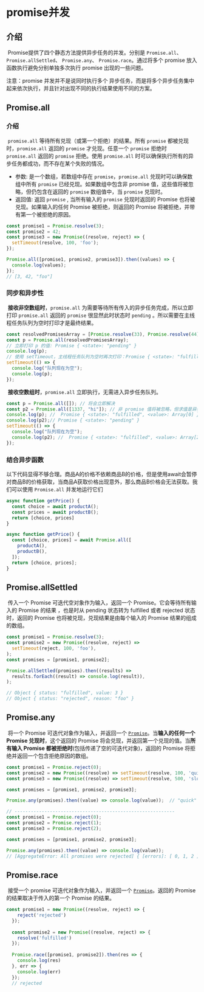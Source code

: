 # promise并发

## 介绍

​		Promise提供了四个静态方法提供异步任务的并发。分别是 `Promise.all`、 `Promise.allSettled`、 `Promise.any`、 `Promise.race`。通过将多个 promise 放入函数执行避免分别单独多次执行 promise 出现的一些问题。

注意：promise 并发并不是说同时执行多个 异步任务，而是将多个异步任务集中起来依次执行，并且针对出现不同的执行结果使用不同的方案。

## Promise.all

### 介绍

​		`promise.all` 等待所有兑现（或第一个拒绝）的结果。所有 `promise` 都被兑现时，`promise.all` 返回的 `promise` 才兑现。任意一个 `promise` 拒绝时 `promise.all` 返回的 `promise` 拒绝。使用 `promise.all`  时可以确保执行所有的异步任务都成功，而不存在某个失败的情况。

- 参数: 是一个数组，若数组中存在 `promise`，`promise.all`  兑现时可以确保数组中所有 `promise` 已经兑现。如果数组中包含非 promise 值，这些值将被忽略，但仍包含在返回的  `promise`  数组值中，当 `promise`  兑现时。
- 返回值:  返回 `promise` , 当所有输入的 `promise` 兑现时返回的 Promise 也将被兑现。如果输入的任何 Promise 被拒绝，则返回的 Promise 将被拒绝，并带有第一个被拒绝的原因。

```js
const promise1 = Promise.resolve(3);
const promise2 = 42;
const promise3 = new Promise((resolve, reject) => {
  setTimeout(resolve, 100, 'foo');
});

Promise.all([promise1, promise2, promise3]).then((values) => {
  console.log(values);
});
// [3, 42, "foo"]
```



### 同步和异步性

​		**接收非空数组时**，`promise.all`  为需要等待所有传入的异步任务完成，所以立即打印 `promise.all` 返回的 `promise` 很显然此时状态时 `pending` 。所以需要在主线程任务队列为空时打印才是最终结果。

```js
const resolvedPromisesArray = [Promise.resolve(33), Promise.resolve(44)];
const p = Promise.all(resolvedPromisesArray);
// 立即打印 p 的值: Promise { <state>: "pending" }
console.log(p);
// 使用 setTimeout，主线程任务队列为空时再次打印：Promise { <state>: "fulfilled", <value>: Array[2] }
setTimeout(() => {
  console.log("队列现在为空");
  console.log(p);
});
```



​		**接收空数组时**，`promise.all` 立即执行，无需进入异步任务队列。

```js
const p = Promise.all([]); // 将会立即解决
const p2 = Promise.all([1337, "hi"]); // 非 promise 值将被忽略，但求值是异步进行的
console.log(p); //  Promise { <state>: "fulfilled", <value>: Array[0] }
console.log(p2);// Promise { <state>: "pending" }
setTimeout(() => {
  console.log("队列现在为空");
  console.log(p2); //  Promise { <state>: "fulfilled", <value>: Array[2] }
});
```



### 结合异步函数

以下代码显得不够合理。商品A的价格不依赖商品B的价格，但是使用await会暂停对商品B的价格获取，当商品A获取价格出现意外，那么商品B价格会无法获取。我们可以使用 `Promise.all` 并发地运行它们

```js
async function getPrice() {
  const choice = await productA();
  const prices = await productB();
  return [choice, prices]
}

async function getPrice() {
  const [choice, prices] = await Promise.all([
    productA(),
    productB(),
  ]);
  return [choice, prices];
}
```



## Promise.allSettled

​		传入一个 Promise 可迭代空对象作为输入，返回一个 Promise。它会等待所有输入的 Promise 的结果 ，也是时从 pending 状态转为 fulfilled 或者 rejected 状态时，返回的 Promise 也将被兑现，兑现结果是由每个输入的 Promise 结果的组成的数组。

```js
const promise1 = Promise.resolve(3);
const promise2 = new Promise((resolve, reject) =>
  setTimeout(reject, 100, 'foo'),
);
const promises = [promise1, promise2];

Promise.allSettled(promises).then((results) =>
  results.forEach((result) => console.log(result)),
);

// Object { status: "fulfilled", value: 3 }
// Object { status: "rejected", reason: "foo" }
```



## Promise.any

​		将一个 Promise 可迭代对象作为输入，并返回一个 [`Promise`](https://developer.mozilla.org/zh-CN/docs/Web/JavaScript/Reference/Global_Objects/Promise)。当**输入的任何一个 Promise 兑现时**，这个返回的 Promise 将会兑现，并返回第一个兑现的值。当**所有输入 Promise 都被拒绝时**(包括传递了空的可迭代对象)，返回的 Promise 将拒绝并返回一个包含拒绝原因的数组。

```js
const promise1 = Promise.reject(0);
const promise2 = new Promise((resolve) => setTimeout(resolve, 100, 'quick'));
const promise3 = new Promise((resolve) => setTimeout(resolve, 500, 'slow'));

const promises = [promise1, promise2, promise3];

Promise.any(promises).then((value) => console.log(value));  // "quick"

// -----------------------------------------------------------
const promise1 = Promise.reject(0);
const promise2 = Promise.reject(1);
const promise3 = Promise.reject(2);

const promises = [promise1, promise2, promise3];

Promise.any(promises).then((value) => console.log(value)); 
// [AggregateError: All promises were rejected] { [errors]: [ 0, 1, 2 ] }

```



## Promise.race

​		接受一个 promise 可迭代对象作为输入，并返回一个 [`Promise`](https://developer.mozilla.org/zh-CN/docs/Web/JavaScript/Reference/Global_Objects/Promise)。返回的 Promise 的结果取决于传入的第一个 Promise 的结果。

```js
const promise1 = new Promise((resolve, reject) => {
    reject('rejected')
  });
  
  const promise2 = new Promise((resolve, reject) => {
    resolve('fulfilled')
  });
  
  Promise.race([promise1, promise2]).then(res => {
    console.log(res)
  }, err => {
    console.log(err)
  });
  // rejected
```